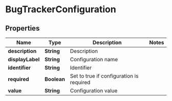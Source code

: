 
# BugTrackerConfiguration

## Properties
Name | Type | Description | Notes
------------ | ------------- | ------------- | -------------
**description** | **String** | Description | 
**displayLabel** | **String** | Configuration name | 
**identifier** | **String** | Identifier | 
**required** | **Boolean** | Set to true if configuration is required | 
**value** | **String** | Configuration value | 



